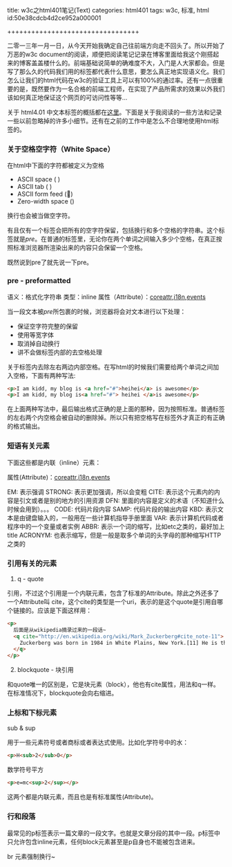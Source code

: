 title: w3c之html401笔记(Text)
categories: html401
tags: w3c, 标准, html
id:50e38cdcb4d2ce952a000001

+++++++++++++++++++++++++++++++++

二零一三年一月一日，从今天开始我确定自己往前端方向走不回头了。所以开始了万恶的w3c document的阅读，顺便把阅读笔记记录在博客里面给我这个刚搭起来的博客盖盖楼什么的。前端基础说简单的确难度不大，入门是人大家都会。但是写了那么久的代码我们用的标签都代表什么意思，要怎么真正地实现语义化。我们怎么让我们的html代码在w3c的验证工具上可以有100%的通过率。还有一点很重要的是，既然要作为一名合格的前端工程师，在实现了产品所需求的效果以外我们该如何真正地保证这个网页的可访问性等等...

关于 html4.01 中文本标签的概括都在[这里](http://www.w3.org/TR/html401/struct/text.html)。下面是关于我阅读的一些方法和记录一些以前忽略掉的许多小细节。还有在之前的工作中是怎么不合理地使用html标签的。

### 关于空格空字符（White Space） ###

在html中下面的字符都被定义为空格

+ ASCII space (&#x0020;)
+ ASCII tab (&#x0009;)
+ ASCII form feed (&#x000C;)
+ Zero-width space (&#x200B;)

换行也会被当做空字符。

有且仅有一个标签会把所有的空字符保留，包括换行和多个空格的字符串。这个标签就是*pre*。在普通的标签里，无论你在两个单词之间输入多少个空格，在真正按照标准浏览器所渲染出来的内容只会保留一个空格。

既然说到pre了就先说一下pre。

### pre - preformatted ###

语义：格式化字符串
类型：inline
属性（Attribute）：[coreattr](http://www.w3.org/TR/html401/sgml/dtd.html#coreattrs),[i18n](http://www.w3.org/TR/html401/sgml/dtd.html#i18n),[events](http://www.w3.org/TR/html401/sgml/dtd.html#events)

当一段文本被*pre*所包裹的时候，浏览器将会对文本进行以下处理：

+ 保证空字符完整的保留
+ 使用等宽字体
+ 取消掉自动换行
+ 讲不会做标签内部的去空格处理

关于标签内去除左右两边内部空格。在写html的时候我们需要给两个单词之间加入空格，下面有两种写法:

```html
<p>I am kidd, my blog is <a href="#">heihei</a> is awesome</p>
<p>I am kidd, my blog is<a href="#"> heihei </a>is awesome</p>
```

在上面两种写法中，最后输出格式正确的是上面的那种，因为按照标准。普通标签的左右两个内空格会被自动的删除掉。所以只有把空格写在标签外才真正的有正确的格式输出。


### 短语有关元素 ###

下面这些都是内联（inline）元素：

属性(Attribute)：[coreattr](http://www.w3.org/TR/html401/sgml/dtd.html#coreattrs),[i18n](http://www.w3.org/TR/html401/sgml/dtd.html#i18n),[events](http://www.w3.org/TR/html401/sgml/dtd.html#events)

EM:
表示强调
STRONG:
表示更加强调，所以会变粗
CITE:
表示这个元素内的内容是引文或者是别的地方的引用资源
DFN:
里面的内容是定义的术语（不知道什么时候会用到）。。。
CODE:
代码片段内容
SAMP:
代码片段的输出内容
KBD:
表示文本是由键盘输入的，一般用在一些计算机指导手册里面
VAR:
表示计算机代码或者程序中的一个变量或者实例
ABBR:
表示一个词的缩写，比如etc之类的，最好加上title
ACRONYM:
也表示缩写，但是一般是取多个单词的头字母的那种缩写HTTP之类的

### 引用有关的元素 ###

1. q - quote

引用，不过这个引用是一个内联元素，包含了标准的Attribute。除此之外还多了一个Attribute叫 cite，这个cite的类型是一个uri，表示的是这个quote是引用自哪个链接的。应该是下面这样用：

```html
<p>
  后面是从wikipedia摘录过来的一段话~
  <q cite="http://en.wikipedia.org/wiki/Mark_Zuckerberg#cite_note-11">
    Zuckerberg was born in 1984 in White Plains, New York.[11] He is the son of Karen (née Kempner), a psychiatrist, and Edward Zuckerberg, a dentist.[12] He and his three sisters, Randi, Donna, and Arielle,[2] were brought up in Dobbs Ferry, New York.[2] Zuckerberg was raised Jewish, had his bar mitzvah when he turned thirteen,[13][14] and has since described himself as an atheist.[14][15][16][17]
  </q>
</p>
```
2. blockquote - 块引用

和quote唯一的区别是，它是块元素（block），他也有cite属性，用法和q一样。在标准情况下，blockquote会向右缩进。

### 上标和下标元素 ###

sub & sup

用于一些元素符号或者商标或者表达式使用。比如化学符号中的水：

```html
<p>H<sub>2</sub>O</p>
```

数学符号平方

```html
<p>e=mc<sup>2</sup></p>
```

这两个都是内联元素，而且也是有标准属性(Attribute)。

### 行和段落 ###

最常见的p标签表示一篇文章的一段文字。也就是文章分段的其中一段。p标签中只允许包含inline元素，任何block元素甚至是p自身也不能被包含进来。


br 元素强制换行~












